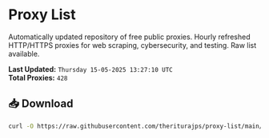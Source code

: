 # Proxy List

Automatically updated repository of free public proxies. Hourly refreshed HTTP/HTTPS proxies for web scraping, cybersecurity, and testing. Raw list available.

**Last Updated:** `Thursday 15-05-2025 13:27:10 UTC`  
**Total Proxies:** `428`

## 📥 Download
```bash
curl -O https://raw.githubusercontent.com/theriturajps/proxy-list/main/proxies.txt
